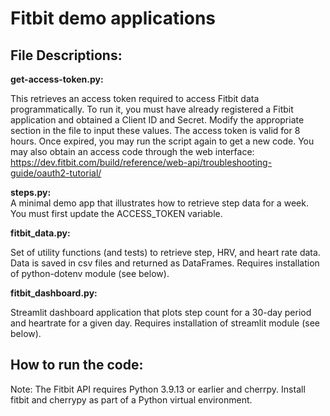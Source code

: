 # Fitbit demo applications

## File Descriptions:

**get-access-token.py:** 

This retrieves an access token required to access Fitbit data programmatically.  To run it, you must have already registered a Fitbit application and obtained a Client ID and Secret.  Modify the appropriate section in the file to input these values.  The access token is valid for 8 hours.  Once expired, you may run the script again to get a new code.  You may also obtain an access code through the web interface:  
https://dev.fitbit.com/build/reference/web-api/troubleshooting-guide/oauth2-tutorial/ 

**steps.py:<br>**
A minimal demo app that illustrates how to retrieve step data for a week.  You must first update the ACCESS_TOKEN variable.

**fitbit_data.py:**

Set of utility functions (and tests) to retrieve step, HRV, and heart rate data.  Data is saved in csv files and returned as DataFrames.  Requires installation of python-dotenv module (see below).  

**fitbit_dashboard.py:** 

Streamlit dashboard application that plots step count for a 30-day period and heartrate for a given day.  Requires installation of streamlit module (see below).  

## How to run the code:

Note: The Fitbit API requires Python 3.9.13 or earlier and cherrpy.  Install fitbit and cherrypy as part of a Python virtual environment.  
